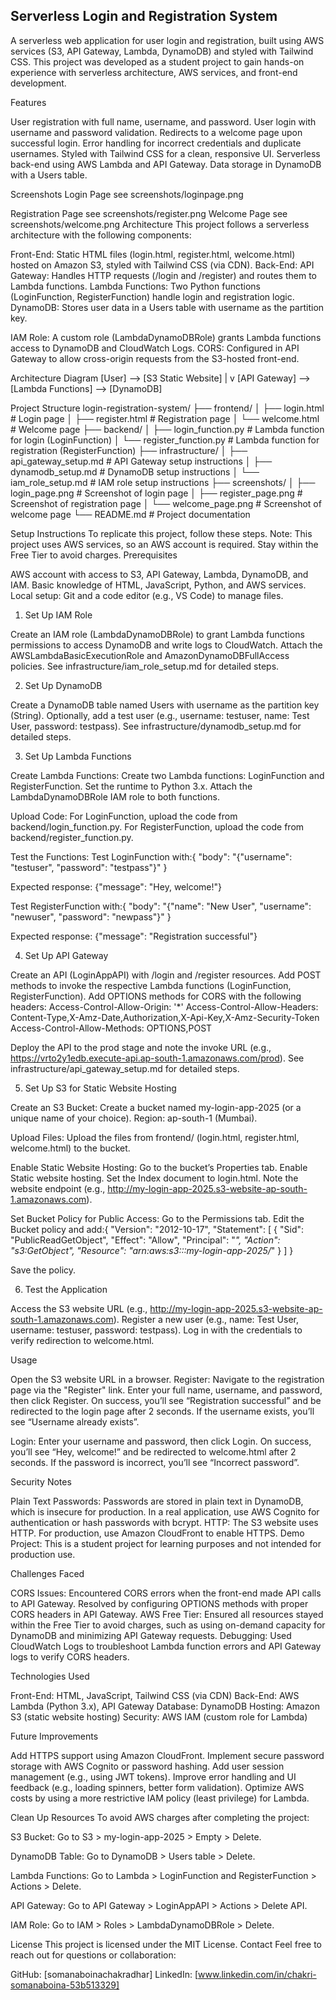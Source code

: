 ## Serverless Login and Registration System
A serverless web application for user login and registration, built using AWS services (S3, API Gateway, Lambda, DynamoDB) and styled with Tailwind CSS. This project was developed as a student project to gain hands-on experience with serverless architecture, AWS services, and front-end development.


Features

User registration with full name, username, and password.
User login with username and password validation.
Redirects to a welcome page upon successful login.
Error handling for incorrect credentials and duplicate usernames.
Styled with Tailwind CSS for a clean, responsive UI.
Serverless back-end using AWS Lambda and API Gateway.
Data storage in DynamoDB with a Users table.

Screenshots
Login Page
  see screenshots/loginpage.png

Registration Page
  see screenshots/register.png
Welcome Page
    see screenshots/welcome.png
Architecture
This project follows a serverless architecture with the following components:

Front-End: Static HTML files (login.html, register.html, welcome.html) hosted on Amazon S3, styled with Tailwind CSS (via CDN).
Back-End:
API Gateway: Handles HTTP requests (/login and /register) and routes them to Lambda functions.
Lambda Functions: Two Python functions (LoginFunction, RegisterFunction) handle login and registration logic.
DynamoDB: Stores user data in a Users table with username as the partition key.


IAM Role: A custom role (LambdaDynamoDBRole) grants Lambda functions access to DynamoDB and CloudWatch Logs.
CORS: Configured in API Gateway to allow cross-origin requests from the S3-hosted front-end.

Architecture Diagram
[User] --> [S3 Static Website]
                  |
                  v
[API Gateway] --> [Lambda Functions] --> [DynamoDB]

Project Structure
login-registration-system/
├── frontend/
│   ├── login.html          # Login page
│   ├── register.html       # Registration page
│   └── welcome.html        # Welcome page
├── backend/
│   ├── login_function.py   # Lambda function for login (LoginFunction)
│   └── register_function.py # Lambda function for registration (RegisterFunction)
├── infrastructure/
│   ├── api_gateway_setup.md # API Gateway setup instructions
│   ├── dynamodb_setup.md    # DynamoDB setup instructions
│   └── iam_role_setup.md    # IAM role setup instructions
├── screenshots/
│   ├── login_page.png       # Screenshot of login page
│   ├── register_page.png    # Screenshot of registration page
│   └── welcome_page.png     # Screenshot of welcome page
└── README.md               # Project documentation

Setup Instructions
To replicate this project, follow these steps. Note: This project uses AWS services, so an AWS account is required. Stay within the Free Tier to avoid charges.
Prerequisites

AWS account with access to S3, API Gateway, Lambda, DynamoDB, and IAM.
Basic knowledge of HTML, JavaScript, Python, and AWS services.
Local setup: Git and a code editor (e.g., VS Code) to manage files.

1. Set Up IAM Role

Create an IAM role (LambdaDynamoDBRole) to grant Lambda functions permissions to access DynamoDB and write logs to CloudWatch.
Attach the AWSLambdaBasicExecutionRole and AmazonDynamoDBFullAccess policies.
See infrastructure/iam_role_setup.md for detailed steps.

2. Set Up DynamoDB

Create a DynamoDB table named Users with username as the partition key (String).
Optionally, add a test user (e.g., username: testuser, name: Test User, password: testpass).
See infrastructure/dynamodb_setup.md for detailed steps.

3. Set Up Lambda Functions

Create Lambda Functions:
Create two Lambda functions: LoginFunction and RegisterFunction.
Set the runtime to Python 3.x.
Attach the LambdaDynamoDBRole IAM role to both functions.


Upload Code:
For LoginFunction, upload the code from backend/login_function.py.
For RegisterFunction, upload the code from backend/register_function.py.


Test the Functions:
Test LoginFunction with:{
    "body": "{\"username\": \"testuser\", \"password\": \"testpass\"}"
}


Expected response: {"message": "Hey, welcome!"}


Test RegisterFunction with:{
    "body": "{\"name\": \"New User\", \"username\": \"newuser\", \"password\": \"newpass\"}"
}


Expected response: {"message": "Registration successful"}





4. Set Up API Gateway

Create an API (LoginAppAPI) with /login and /register resources.
Add POST methods to invoke the respective Lambda functions (LoginFunction, RegisterFunction).
Add OPTIONS methods for CORS with the following headers:
Access-Control-Allow-Origin: '*'
Access-Control-Allow-Headers: Content-Type,X-Amz-Date,Authorization,X-Api-Key,X-Amz-Security-Token
Access-Control-Allow-Methods: OPTIONS,POST


Deploy the API to the prod stage and note the invoke URL (e.g., https://vrto2y1edb.execute-api.ap-south-1.amazonaws.com/prod).
See infrastructure/api_gateway_setup.md for detailed steps.

5. Set Up S3 for Static Website Hosting

Create an S3 Bucket:
Create a bucket named my-login-app-2025 (or a unique name of your choice).
Region: ap-south-1 (Mumbai).


Upload Files:
Upload the files from frontend/ (login.html, register.html, welcome.html) to the bucket.


Enable Static Website Hosting:
Go to the bucket’s Properties tab.
Enable Static website hosting.
Set the Index document to login.html.
Note the website endpoint (e.g., http://my-login-app-2025.s3-website-ap-south-1.amazonaws.com).


Set Bucket Policy for Public Access:
Go to the Permissions tab.
Edit the Bucket policy and add:{
    "Version": "2012-10-17",
    "Statement": [
        {
            "Sid": "PublicReadGetObject",
            "Effect": "Allow",
            "Principal": "*",
            "Action": "s3:GetObject",
            "Resource": "arn:aws:s3:::my-login-app-2025/*"
        }
    ]
}


Save the policy.



6. Test the Application

Access the S3 website URL (e.g., http://my-login-app-2025.s3-website-ap-south-1.amazonaws.com).
Register a new user (e.g., name: Test User, username: testuser, password: testpass).
Log in with the credentials to verify redirection to welcome.html.

Usage

Open the S3 website URL in a browser.
Register:
Navigate to the registration page via the "Register" link.
Enter your full name, username, and password, then click Register.
On success, you’ll see “Registration successful” and be redirected to the login page after 2 seconds.
If the username exists, you’ll see “Username already exists”.


Login:
Enter your username and password, then click Login.
On success, you’ll see “Hey, welcome!” and be redirected to welcome.html after 2 seconds.
If the password is incorrect, you’ll see “Incorrect password”.



Security Notes

Plain Text Passwords: Passwords are stored in plain text in DynamoDB, which is insecure for production. In a real application, use AWS Cognito for authentication or hash passwords with bcrypt.
HTTP: The S3 website uses HTTP. For production, use Amazon CloudFront to enable HTTPS.
Demo Project: This is a student project for learning purposes and not intended for production use.

Challenges Faced

CORS Issues: Encountered CORS errors when the front-end made API calls to API Gateway. Resolved by configuring OPTIONS methods with proper CORS headers in API Gateway.
AWS Free Tier: Ensured all resources stayed within the Free Tier to avoid charges, such as using on-demand capacity for DynamoDB and minimizing API Gateway requests.
Debugging: Used CloudWatch Logs to troubleshoot Lambda function errors and API Gateway logs to verify CORS headers.

Technologies Used

Front-End: HTML, JavaScript, Tailwind CSS (via CDN)
Back-End: AWS Lambda (Python 3.x), API Gateway
Database: DynamoDB
Hosting: Amazon S3 (static website hosting)
Security: AWS IAM (custom role for Lambda)

Future Improvements

Add HTTPS support using Amazon CloudFront.
Implement secure password storage with AWS Cognito or password hashing.
Add user session management (e.g., using JWT tokens).
Improve error handling and UI feedback (e.g., loading spinners, better form validation).
Optimize AWS costs by using a more restrictive IAM policy (least privilege) for Lambda.

Clean Up Resources
To avoid AWS charges after completing the project:

S3 Bucket:
Go to S3 > my-login-app-2025 > Empty > Delete.

DynamoDB Table:
Go to DynamoDB > Users table > Delete.

Lambda Functions:
Go to Lambda > LoginFunction and RegisterFunction > Actions > Delete.

API Gateway:
Go to API Gateway > LoginAppAPI > Actions > Delete API.

IAM Role:
Go to IAM > Roles > LambdaDynamoDBRole > Delete.

License
This project is licensed under the MIT License.
Contact
Feel free to reach out for questions or collaboration:

GitHub: [somanaboinachakradhar]
LinkedIn: [www.linkedin.com/in/chakri-somanaboina-53b513329]


